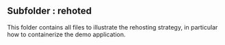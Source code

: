 ## Subfolder : rehoted

This folder contains all files to illustrate the rehosting strategy, in particular how to containerize the demo application. 